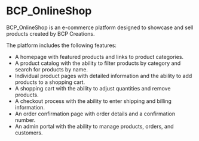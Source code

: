 # BCP_OnlineShop
BCP_OnlineShop is an e-commerce platform designed to showcase and sell products created by BCP Creations.

The platform includes the following features:

+ A homepage with featured products and links to product categories.
+ A product catalog with the ability to filter products by category and search for products by name.
+ Individual product pages with detailed information and the ability to add products to a shopping cart.
+ A shopping cart with the ability to adjust quantities and remove products.
+ A checkout process with the ability to enter shipping and billing information.
+ An order confirmation page with order details and a confirmation number.
+ An admin portal with the ability to manage products, orders, and customers.
